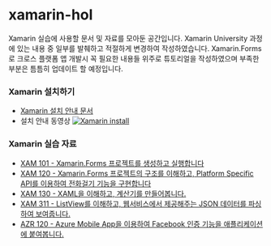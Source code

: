 # xamarin-hol

Xamarin 실습에 사용할 문서 및 자료를 모아둔 공간입니다. Xamarin University 과정에 있는 내용 중 일부를 발췌하고 적절하게 변경하여 작성하였습니다. Xamarin.Forms로 크로스 플랫폼 앱 개발시 꼭 필요한 내용들 위주로 튜토리얼을 작성하였으며 부족한 부분은 틈틈히 업데이트 할 예정입니다. 

### Xamarin 설치하기 
* [Xamarin 설치 안내 문서](http://aka.ms/xamarinstall)
* 설치 안내 동영상
[![Xamarin install](https://i.ytimg.com/vi/CoCHB92D7z8/2.jpg?time=1492771725165)](https://www.youtube.com/watch?v=CoCHB92D7z8&t=672s)

### Xamarin 실습 자료
* [XAM 101 - Xamarin.Forms 프로젝트를 생성하고 실행합니다](https://github.com/angie4u/xamarin-hol/tree/master/XAM101-Setup)
* [XAM 120 - Xamarin.Forms 프로젝트의 구조를 이해하고, Platform Specific API를 이용하여 전화걸기 기능을 구현합니다](https://github.com/angie4u/xamarin-hol/tree/master/XAM120-Xamarin.Forms)
* [XAM 130 - XAML을 이해하고, 계산기를 만들어봅니다.](https://github.com/angie4u/xamarin-hol/tree/master/XAM130-XAML%20in%20Xamarin.Forms)
* [XAM 311 - ListView를 이해하고, 웹서비스에서 제공해주는 JSON 데이터를 파싱하여 보여줍니다.](https://github.com/angie4u/xamarin-hol/tree/master/XAM311-ListView%20in%20Xamarin.Forms)
* [AZR 120 - Azure Mobile App을 이용하여 Facebook 인증 기능을 애플리케이션에 붙여봅니다.](https://github.com/angie4u/xamarin-hol/tree/master/AZR120-Azure%20Mobile%20App)